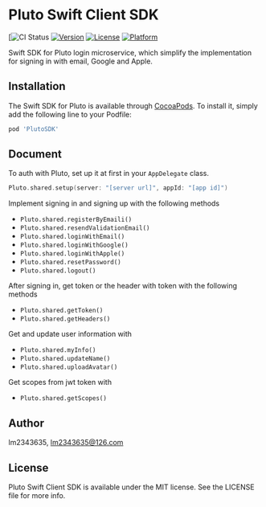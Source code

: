  # Pluto Swift Client SDK

[![CI Status](https://github.com/MuShare/PlutoSwiftClientSDK/workflows/build_check/badge.svg?branch=master)
[![Version](https://img.shields.io/cocoapods/v/PlutoSDK.svg?style=flat)](https://cocoapods.org/pods/PlutoSDK)
[![License](https://img.shields.io/cocoapods/l/PlutoSDK.svg?style=flat)](https://cocoapods.org/pods/PlutoSDK)
[![Platform](https://img.shields.io/cocoapods/p/PlutoSDK.svg?style=flat)](https://cocoapods.org/pods/PlutoSDK)

Swift SDK for Pluto login microservice, which simplify the implementation for signing in with email, Google and Apple.

## Installation

The Swift SDK for Pluto is available through [CocoaPods](https://cocoapods.org). To install
it, simply add the following line to your Podfile:

```ruby
pod 'PlutoSDK'
```

## Document

To auth with Pluto, set up it at first in your `AppDelegate` class.

```swift
Pluto.shared.setup(server: "[server url]", appId: "[app id]")
```

Implement signing in and signing up with the following methods

- `Pluto.shared.registerByEmaili()`
- `Pluto.shared.resendValidationEmail()`
- `Pluto.shared.loginWithEmail()`
- `Pluto.shared.loginWithGoogle()`
- `Pluto.shared.loginWithApple()`
- `Pluto.shared.resetPassword()`
- `Pluto.shared.logout()`

After signing in, get token or the header with token with the following methods

- `Pluto.shared.getToken()`
- `Pluto.shared.getHeaders()`

Get and update user information with 

- `Pluto.shared.myInfo()`
- `Pluto.shared.updateName()`
- `Pluto.shared.uploadAvatar()`

Get scopes from jwt token with

- `Pluto.shared.getScopes()`

## Author

lm2343635, lm2343635@126.com

## License

 Pluto Swift Client SDK is available under the MIT license. See the LICENSE file for more info.
